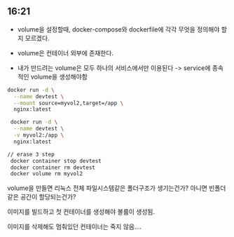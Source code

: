 ## 16:21

- volume을 설정할때, docker-compose와 dockerfile에 각각 무엇을 정의해야 할지 모르겠다.

- volume은 컨테이너 외부에 존재한다.
- 내가 만드려는 volume은 모두 하나의 서비스에서만 이용된다 -> service에 종속적인 volume을 생성해야함

```bash
docker run -d \
  --name devtest \
  --mount source=myvol2,target=/app \
  nginx:latest

 docker run -d \
  --name devtest \
  -v myvol2:/app \
  nginx:latest

// erase 3 step
 docker container stop devtest
 docker container rm devtest
 docker volume rm myvol2
```

volume을 만들면 리눅스 전체 파일시스템같은 폴더구조가 생기는건가?
아니면 빈폴더같은 공간이 할당되는건가?

이미지를 빌드하고 첫 컨테이너를 생성해야
볼륨이 생성됨.

이미지를 삭제해도 멈춰있던 컨테이너는 죽지 않음....
